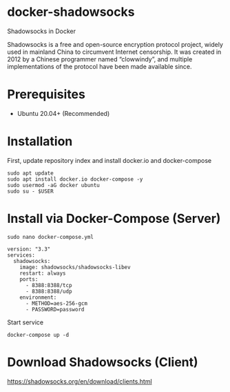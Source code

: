 # docker-shadowsocks
Shadowsocks in Docker

Shadowsocks is a free and open-source encryption protocol project, widely used in mainland China to circumvent Internet censorship. It was created in 2012 by a Chinese programmer named “clowwindy”, and multiple implementations of the protocol have been made available since.

# Prerequisites
- Ubuntu 20.04+ (Recommended)

# Installation

First, update repository index and install docker.io and docker-compose

```
sudo apt update
sudo apt install docker.io docker-compose -y
sudo usermod -aG docker ubuntu
sudo su - $USER
```

# Install via Docker-Compose (Server)

```
sudo nano docker-compose.yml
```
```
version: "3.3"
services:
  shadowsocks:
    image: shadowsocks/shadowsocks-libev
    restart: always
    ports:
      - 8388:8388/tcp
      - 8388:8388/udp
    environment:
      - METHOD=aes-256-gcm
      - PASSWORD=password
```

Start service

```
docker-compose up -d
```

# Download Shadowsocks (Client)

https://shadowsocks.org/en/download/clients.html
